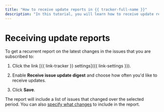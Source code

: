 ```yaml
---
title: "How to receive update reports in {{ tracker-full-name }}"
description: "In this tutorial, you will learn how to receive update reports."
---
```


# Receiving update reports

To get a recurrent report on the latest changes in the issues that you are subscribed to:

<!---1. {% include [open-personal-settings](../../_includes/tracker/open-personal-settings.md) %}-->

1. Click the link [{{ link-tracker }} settings]({{ link-settings }}).

1. Enable **Receive issue update digest** and choose how often you'd like to receive updates.

1. Click **Save**.

The report will include a list of issues that changed over the selected period. You can also [specify what changes](notification-settings.md) to include in the report.
